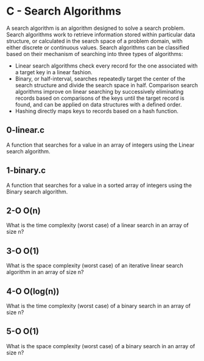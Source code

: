 # C - Search Algorithms
A search algorithm is an algorithm designed to solve a search problem. Search algorithms work to retrieve information stored within particular data structure, or calculated in the search space of a problem domain, with either discrete or continuous values.
Search algorithms can be classified based on their mechanism of searching into three types of algorithms:
* Linear search algorithms check every record for the one associated with a target key in a linear fashion.
*  Binary, or half-interval, searches repeatedly target the center of the search structure and divide the search space in half. Comparison search algorithms improve on linear searching by successively eliminating records based on comparisons of the keys until the target record is found, and can be applied on data structures with a defined order.
* Hashing directly maps keys to records based on a hash function.
## 0-linear.c
A  function that searches for a value in an array of integers using the Linear search algorithm.
## 1-binary.c
A function that searches for a value in a sorted array of integers using the Binary search algorithm.
## 2-O     O(n)
What is the time complexity (worst case) of a linear search in an array of size n?
## 3-O     O(1)
What is the space complexity (worst case) of an iterative linear search algorithm in an array of size n?
## 4-O     O(log(n))
What is the time complexity (worst case) of a binary search in an array of size n?
## 5-O     O(1)
What is the space complexity (worst case) of a binary search in an array of size n?

